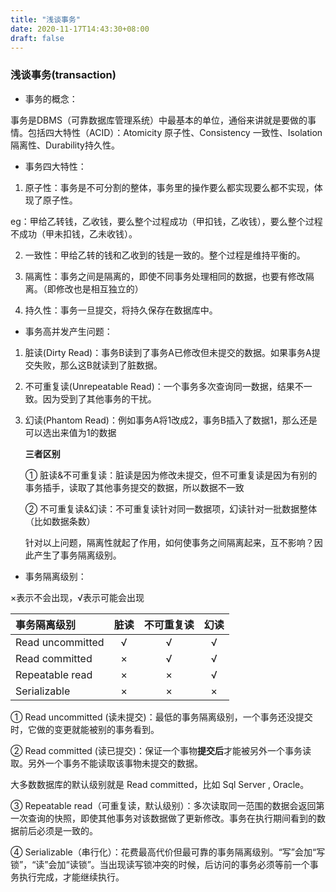 ```yaml
---
title: "浅谈事务"
date: 2020-11-17T14:43:30+08:00
draft: false
---
```


### 浅谈事务(transaction)

- 事务的概念：

事务是DBMS（可靠数据库管理系统）中最基本的单位，通俗来讲就是要做的事情。包括四大特性（ACID）：Atomicity 原子性、Consistency 一致性、Isolation 隔离性、Durability持久性。

- 事务四大特性：

1.  原子性：事务是不可分割的整体，事务里的操作要么都实现要么都不实现，体现了原子性。

eg：甲给乙转钱，乙收钱，要么整个过程成功（甲扣钱，乙收钱），要么整个过程不成功（甲未扣钱，乙未收钱）。

2. 一致性：甲给乙转的钱和乙收到的钱是一致的。整个过程是维持平衡的。

3. 隔离性：事务之间是隔离的，即使不同事务处理相同的数据，也要有修改隔离。（即修改也是相互独立的）
4. 持久性：事务一旦提交，将持久保存在数据库中。

+ 事务高并发产生问题：

1. 脏读(Dirty Read)：事务B读到了事务A已修改但未提交的数据。如果事务A提交失败，那么这B就读到了脏数据。

2. 不可重复读(Unrepeatable Read)：一个事务多次查询同一数据，结果不一致。因为受到了其他事务的干扰。

3. 幻读(Phantom Read)：例如事务A将1改成2，事务B插入了数据1，那么还是可以选出来值为1的数据

   **三者区别**

   ① 脏读&不可重复读：脏读是因为修改未提交，但不可重复读是因为有别的事务插手，读取了其他事务提交的数据，所以数据不一致

   ② 不可重复读&幻读：不可重复读针对同一数据项，幻读针对一批数据整体（比如数据条数）

   针对以上问题，隔离性就起了作用，如何使事务之间隔离起来，互不影响？因此产生了事务隔离级别。

+ 事务隔离级别：

×表示不会出现，√表示可能会出现

| 事务隔离级别     | 脏读 | 不可重复读 | 幻读 |
| :--------------- | :--: | :--------: | :--: |
| Read uncommitted |  √   |     √      |  √   |
| Read committed   |  ×   |     √      |  √   |
| Repeatable read  |  ×   |     ×      |  √   |
| Serializable     |  ×   |     ×      |  ×   |

① Read uncommitted (读未提交)：最低的事务隔离级别，一个事务还没提交时，它做的变更就能被别的事务看到。

 ② Read committed (读已提交)：保证一个事物**提交后**才能被另外一个事务读取。另外一个事务不能读取该事物未提交的数据。  

大多数数据库的默认级别就是 Read committed，比如 Sql Server , Oracle。 

 ③ Repeatable read（可重复读，默认级别）：多次读取同一范围的数据会返回第一次查询的快照，即使其他事务对该数据做了更新修改。事务在执行期间看到的数据前后必须是一致的。

④ Serializable（串行化）：花费最高代价但最可靠的事务隔离级别。“写”会加“写锁”，“读”会加“读锁”。当出现读写锁冲突的时候，后访问的事务必须等前一个事务执行完成，才能继续执行。


